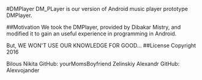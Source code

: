 #DMPlayer
DM_PLayer is our version of Android music player prototype DMPlayer.

##Motivation
We took the DMPlayer, provided by Dibakar Mistry, and modified it to gain
an useful experience in programming in Android.

But,
WE WON'T USE OUR KNOWLEDGE FOR GOOD...
##License
Copyright 2016

Bilous Nikita GitHub: yourMomsBoyfriend
Zelinskiy Alexandr GitHub: Alexvojander
